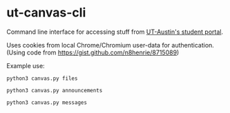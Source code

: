 # ut-canvas-cli
Command line interface for accessing stuff from [UT-Austin's student portal](http://instructure.utexas.edu).

Uses cookies from local Chrome/Chromium user-data for authentication. (Using code from https://gist.github.com/n8henrie/8715089)

Example use:

`python3 canvas.py files`

`python3 canvas.py announcements`

`python3 canvas.py messages`
